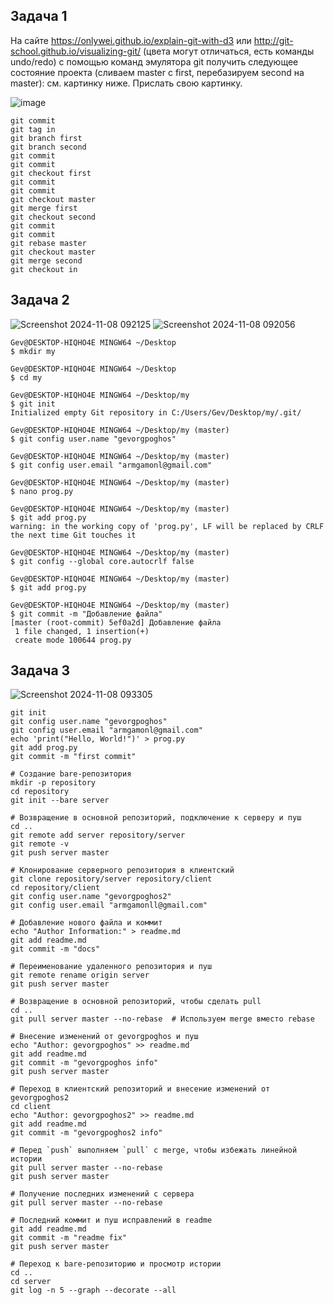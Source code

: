 ## Задача 1
На сайте https://onlywei.github.io/explain-git-with-d3 или http://git-school.github.io/visualizing-git/ (цвета могут отличаться, есть команды undo/redo) с помощью команд эмулятора git получить следующее состояние проекта (сливаем master с first, перебазируем second на master): см. картинку ниже. Прислать свою картинку.

![image](https://github.com/user-attachments/assets/5a18a59f-8fa1-4924-a2b4-7bce7553379f)
```
git commit
git tag in
git branch first
git branch second
git commit
git commit
git checkout first
git commit
git commit
git checkout master
git merge first
git checkout second
git commit
git commit
git rebase master
git checkout master
git merge second
git checkout in
```

## Задача 2
![Screenshot 2024-11-08 092125](https://github.com/user-attachments/assets/bbdb6616-dc15-440c-9549-59f35faaa1a3)
![Screenshot 2024-11-08 092056](https://github.com/user-attachments/assets/e9659a00-f9ec-4260-8d67-9a68aef679ef)

```
Gev@DESKTOP-HIQHO4E MINGW64 ~/Desktop
$ mkdir my

Gev@DESKTOP-HIQHO4E MINGW64 ~/Desktop
$ cd my

Gev@DESKTOP-HIQHO4E MINGW64 ~/Desktop/my
$ git init
Initialized empty Git repository in C:/Users/Gev/Desktop/my/.git/

Gev@DESKTOP-HIQHO4E MINGW64 ~/Desktop/my (master)
$ git config user.name "gevorgpoghos"

Gev@DESKTOP-HIQHO4E MINGW64 ~/Desktop/my (master)
$ git config user.email "armgamonl@gmail.com"

Gev@DESKTOP-HIQHO4E MINGW64 ~/Desktop/my (master)
$ nano prog.py

Gev@DESKTOP-HIQHO4E MINGW64 ~/Desktop/my (master)
$ git add prog.py
warning: in the working copy of 'prog.py', LF will be replaced by CRLF the next time Git touches it

Gev@DESKTOP-HIQHO4E MINGW64 ~/Desktop/my (master)
$ git config --global core.autocrlf false

Gev@DESKTOP-HIQHO4E MINGW64 ~/Desktop/my (master)
$ git add prog.py

Gev@DESKTOP-HIQHO4E MINGW64 ~/Desktop/my (master)
$ git commit -m "Добавление файла"
[master (root-commit) 5ef0a2d] Добавление файла
 1 file changed, 1 insertion(+)
 create mode 100644 prog.py

```

## Задача 3
![Screenshot 2024-11-08 093305](https://github.com/user-attachments/assets/1deb9376-7697-4395-8c6a-a27a69122351)

```
git init
git config user.name "gevorgpoghos"
git config user.email "armgamonl@gmail.com"
echo 'print("Hello, World!")' > prog.py
git add prog.py
git commit -m "first commit"

# Создание bare-репозитория
mkdir -p repository
cd repository
git init --bare server

# Возвращение в основной репозиторий, подключение к серверу и пуш
cd ..
git remote add server repository/server
git remote -v
git push server master

# Клонирование серверного репозитория в клиентский
git clone repository/server repository/client
cd repository/client
git config user.name "gevorgpoghos2"
git config user.email "armgamonll@gmail.com"

# Добавление нового файла и коммит
echo "Author Information:" > readme.md
git add readme.md
git commit -m "docs"

# Переименование удаленного репозитория и пуш
git remote rename origin server
git push server master

# Возвращение в основной репозиторий, чтобы сделать pull
cd ..
git pull server master --no-rebase  # Используем merge вместо rebase

# Внесение изменений от gevorgpoghos и пуш
echo "Author: gevorgpoghos" >> readme.md
git add readme.md
git commit -m "gevorgpoghos info"
git push server master

# Переход в клиентский репозиторий и внесение изменений от gevorgpoghos2
cd client
echo "Author: gevorgpoghos2" >> readme.md
git add readme.md
git commit -m "gevorgpoghos2 info"

# Перед `push` выполняем `pull` с merge, чтобы избежать линейной истории
git pull server master --no-rebase
git push server master

# Получение последних изменений с сервера
git pull server master --no-rebase

# Последний коммит и пуш исправлений в readme
git add readme.md
git commit -m "readme fix"
git push server master

# Переход к bare-репозиторию и просмотр истории
cd ..
cd server
git log -n 5 --graph --decorate --all
```

